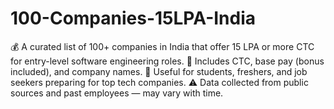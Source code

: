 # 100-Companies-15LPA-India
💰 A curated list of 100+ companies in India that offer 15 LPA or more CTC for entry-level software engineering roles. 📌 Includes CTC, base pay (bonus included), and company names. 🎯 Useful for students, freshers, and job seekers preparing for top tech companies. ⚠️ Data collected from public sources and past employees — may vary with time.
